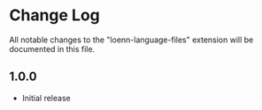 # Change Log

All notable changes to the "loenn-language-files" extension will be documented in this file.

<!-- Check [Keep a Changelog](http://keepachangelog.com/) for recommendations on how to structure this file. -->

## 1.0.0

- Initial release
